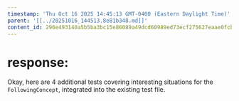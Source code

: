```yaml
---
timestamp: 'Thu Oct 16 2025 14:45:13 GMT-0400 (Eastern Daylight Time)'
parent: '[[../20251016_144513.8e81b348.md]]'
content_id: 296e493140a5b5ba3bc15e86089a49dcd60989ed73ecf275627eaae0fcbe3ef5
---
```


# response:

Okay, here are 4 additional tests covering interesting situations for the `FollowingConcept`, integrated into the existing test file.
